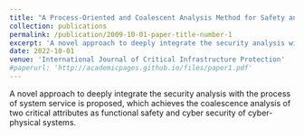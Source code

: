 ```yaml
---
title: "A Process-Oriented and Coalescent Analysis Method for Safety and Security in Railway Systems"
collection: publications
permalink: /publication/2009-10-01-paper-title-number-1
excerpt: 'A novel approach to deeply integrate the security analysis with the process of system service is proposed, which achieves the coalescence analysis of two critical attributes as functional safety and cyber security of cyber-physical systems.'
date: 2022-10-01
venue: 'International Journal of Critical Infrastructure Protection'
#paperurl: 'http://academicpages.github.io/files/paper1.pdf'
---
```

A novel approach to deeply integrate the security analysis with the process of system service is proposed, which achieves the coalescence analysis of two critical attributes as functional safety and cyber security of cyber-physical systems.
